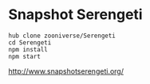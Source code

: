 Snapshot Serengeti
==================

```
hub clone zooniverse/Serengeti
cd Serengeti
npm install
npm start
```

http://www.snapshotserengeti.org/
